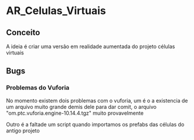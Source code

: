 # AR_Celulas_Virtuais

## Conceito 
A ideia é criar uma versão em realidade aumentada do projeto células virtuais 


## Bugs

### Problemas do Vuforia

No momento existem dois problemas com o vuforia, um é o a existencia de um arquivo muito grande demis dele
para dar comit, o arquivo "om.ptc.vuforia.engine-10.14.4.tgz" muito provavelmente 

Outro é a faltade um script quando importamos os prefabs das células do antigo projeto

